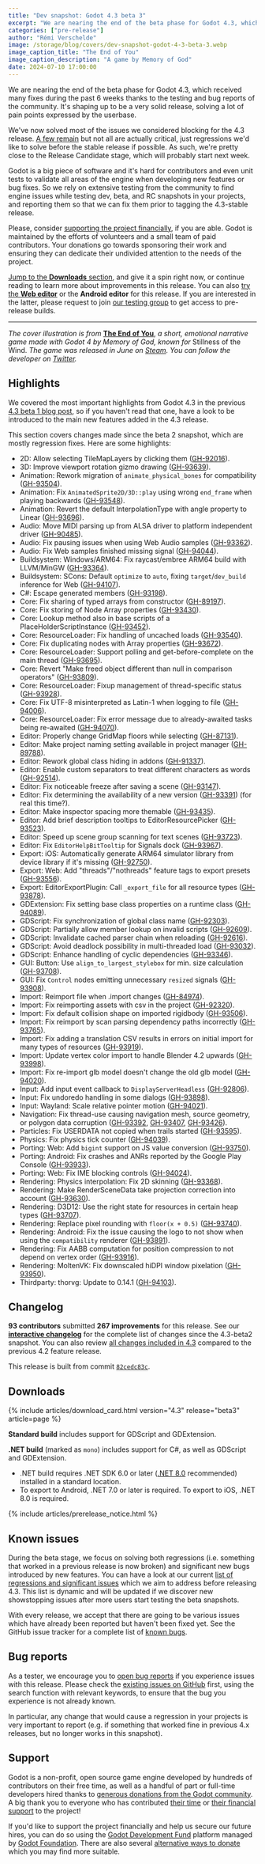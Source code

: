 ```yaml
---
title: "Dev snapshot: Godot 4.3 beta 3"
excerpt: "We are nearing the end of the beta phase for Godot 4.3, which is shaping up to be a very solid release, solving a lot of pain points."
categories: ["pre-release"]
author: "Rémi Verschelde"
image: /storage/blog/covers/dev-snapshot-godot-4-3-beta-3.webp
image_caption_title: "The End of You"
image_caption_description: "A game by Memory of God"
date: 2024-07-10 17:00:00
---
```


We are nearing the end of the beta phase for Godot 4.3, which received many fixes during the past 6 weeks thanks to the testing and bug reports of the community. It's shaping up to be a very solid release, solving a lot of pain points expressed by the userbase.

We've now solved most of the issues we considered blocking for the 4.3 release. [A few remain](https://github.com/orgs/godotengine/projects/61/views/1) but not all are actually critical, just regressions we'd like to solve before the stable release if possible. As such, we're pretty close to the Release Candidate stage, which will probably start next week.

Godot is a big piece of software and it's hard for contributors and even unit tests to validate all areas of the engine when developing new features or bug fixes. So we rely on extensive testing from the community to find engine issues while testing dev, beta, and RC snapshots in your projects, and reporting them so that we can fix them prior to tagging the 4.3-stable release.

Please, consider [supporting the project financially](https://fund.godotengine.org), if you are able. Godot is maintained by the efforts of volunteers and a small team of paid contributors. Your donations go towards sponsoring their work and ensuring they can dedicate their undivided attention to the needs of the project.

[Jump to the **Downloads** section](#downloads), and give it a spin right now, or continue reading to learn more about improvements in this release. You can also [try the **Web editor**](https://editor.godotengine.org/releases/4.3.beta3/) or the **Android editor** for this release. If you are interested in the latter, please request to join [our testing group](https://groups.google.com/g/godot-testers) to get access to pre-release builds.

---

*The cover illustration is from* [**The End of You**](https://store.steampowered.com/app/2962000/The_End_of_You/?curator_clanid=41324400), *a short, emotional narrative game made with Godot 4 by Memory of God, known for* Stillness of the Wind. *The game was released in June on [Steam](https://store.steampowered.com/app/2962000/The_End_of_You/?curator_clanid=41324400). You can follow the developer on [Twitter](https://x.com/memoryofgod).*

## Highlights

We covered the most important highlights from Godot 4.3 in the previous [4.3 beta 1 blog post](/article/dev-snapshot-godot-4-3-beta-1/), so if you haven't read that one, have a look to be introduced to the main new features added in the 4.3 release.

This section covers changes made since the beta 2 snapshot, which are mostly regression fixes. Here are some highlights:

- 2D: Allow selecting TileMapLayers by clicking them ([GH-92016](https://github.com/godotengine/godot/pull/92016)).
- 3D: Improve viewport rotation gizmo drawing ([GH-93639](https://github.com/godotengine/godot/pull/93639)).
- Animation: Rework migration of `animate_physical_bones` for compatibility ([GH-93504](https://github.com/godotengine/godot/pull/93504)).
- Animation: Fix `AnimatedSprite2D/3D::play` using wrong `end_frame` when playing backwards ([GH-93548](https://github.com/godotengine/godot/pull/93548)).
- Animation: Revert the default InterpolationType with angle property to Linear ([GH-93696](https://github.com/godotengine/godot/pull/93696)).
- Audio: Move MIDI parsing up from ALSA driver to platform independent driver ([GH-90485](https://github.com/godotengine/godot/pull/90485)).
- Audio: Fix pausing issues when using Web Audio samples ([GH-93362](https://github.com/godotengine/godot/pull/93362)).
- Audio: Fix Web samples finished missing signal ([GH-94044](https://github.com/godotengine/godot/pull/94044)).
- Buildsystem: Windows/ARM64: Fix raycast/embree ARM64 build with LLVM/MinGW ([GH-93364](https://github.com/godotengine/godot/pull/93364)).
- Buildsystem: SCons: Default `optimize` to `auto`, fixing `target`/`dev_build` inference for Web ([GH-94107](https://github.com/godotengine/godot/pull/94107)).
- C#: Escape generated members ([GH-93198](https://github.com/godotengine/godot/pull/93198)).
- Core: Fix sharing of typed arrays from constructor ([GH-89197](https://github.com/godotengine/godot/pull/89197)).
- Core: Fix storing of Node Array properties ([GH-93430](https://github.com/godotengine/godot/pull/93430)).
- Core: Lookup method also in base scripts of a PlaceHolderScriptInstance ([GH-93452](https://github.com/godotengine/godot/pull/93452)).
- Core: ResourceLoader: Fix handling of uncached loads ([GH-93540](https://github.com/godotengine/godot/pull/93540)).
- Core: Fix duplicating nodes with Array properties ([GH-93672](https://github.com/godotengine/godot/pull/93672)).
- Core: ResourceLoader: Support polling and get-before-complete on the main thread ([GH-93695](https://github.com/godotengine/godot/pull/93695)).
- Core: Revert "Make freed object different than null in comparison operators" ([GH-93809](https://github.com/godotengine/godot/pull/93809)).
- Core: ResourceLoader: Fixup management of thread-specific status ([GH-93928](https://github.com/godotengine/godot/pull/93928)).
- Core: Fix UTF-8 misinterpreted as Latin-1 when logging to file ([GH-94006](https://github.com/godotengine/godot/pull/94006)).
- Core: ResourceLoader: Fix error message due to already-awaited tasks being re-awaited ([GH-94070](https://github.com/godotengine/godot/pull/94070)).
- Editor: Properly change GridMap floors while selecting ([GH-87131](https://github.com/godotengine/godot/pull/87131)).
- Editor: Make project naming setting available in project manager ([GH-89788](https://github.com/godotengine/godot/pull/89788)).
- Editor: Rework global class hiding in addons ([GH-91337](https://github.com/godotengine/godot/pull/91337)).
- Editor: Enable custom separators to treat different characters as words ([GH-92514](https://github.com/godotengine/godot/pull/92514)).
- Editor: Fix noticeable freeze after saving a scene ([GH-93147](https://github.com/godotengine/godot/pull/93147)).
- Editor: Fix determining the availability of a new version ([GH-93391](https://github.com/godotengine/godot/pull/93391)) (for real this time?).
- Editor: Make inspector spacing more themable ([GH-93435](https://github.com/godotengine/godot/pull/93435)).
- Editor: Add brief description tooltips to EditorResourcePicker ([GH-93523](https://github.com/godotengine/godot/pull/93523)).
- Editor: Speed up scene group scanning for text scenes ([GH-93723](https://github.com/godotengine/godot/pull/93723)).
- Editor: Fix `EditorHelpBitTooltip` for Signals dock ([GH-93967](https://github.com/godotengine/godot/pull/93967)).
- Export: iOS: Automatically generate ARM64 simulator library from device library if it's missing ([GH-92750](https://github.com/godotengine/godot/pull/92750)).
- Export: Web: Add "threads"/"nothreads" feature tags to export presets ([GH-93556](https://github.com/godotengine/godot/pull/93556)).
- Export: EditorExportPlugin: Call `_export_file` for all resource types ([GH-93878](https://github.com/godotengine/godot/pull/93878)).
- GDExtension: Fix setting base class properties on a runtime class ([GH-94089](https://github.com/godotengine/godot/pull/94089)).
- GDScript: Fix synchronization of global class name ([GH-92303](https://github.com/godotengine/godot/pull/92303)).
- GDScript: Partially allow member lookup on invalid scripts ([GH-92609](https://github.com/godotengine/godot/pull/92609)).
- GDScript: Invalidate cached parser chain when reloading ([GH-92616](https://github.com/godotengine/godot/pull/92616)).
- GDScript: Avoid deadlock possibility in multi-threaded load ([GH-93032](https://github.com/godotengine/godot/pull/93032)).
- GDScript: Enhance handling of cyclic dependencies ([GH-93346](https://github.com/godotengine/godot/pull/93346)).
- GUI: Button: Use `align_to_largest_stylebox` for min. size calculation ([GH-93708](https://github.com/godotengine/godot/pull/93708)).
- GUI: Fix `Control` nodes emitting unnecessary `resized` signals ([GH-93908](https://github.com/godotengine/godot/pull/93908)).
- Import: Reimport file when .import changes ([GH-84974](https://github.com/godotengine/godot/pull/84974)).
- Import: Fix reimporting assets with csv in the project ([GH-92320](https://github.com/godotengine/godot/pull/92320)).
- Import: Fix default collision shape on imported rigidbody ([GH-93506](https://github.com/godotengine/godot/pull/93506)).
- Import: Fix reimport by scan parsing dependency paths incorrectly ([GH-93765](https://github.com/godotengine/godot/pull/93765)).
- Import: Fix adding a translation CSV results in errors on initial import for many types of resources ([GH-93919](https://github.com/godotengine/godot/pull/93919)).
- Import: Update vertex color import to handle Blender 4.2 upwards ([GH-93998](https://github.com/godotengine/godot/pull/93998)).
- Import: Fix re-import glb model doesn't change the old glb model ([GH-94020](https://github.com/godotengine/godot/pull/94020)).
- Input: Add input event callback to `DisplayServerHeadless` ([GH-92806](https://github.com/godotengine/godot/pull/92806)).
- Input: Fix undoredo handling in some dialogs ([GH-93898](https://github.com/godotengine/godot/pull/93898)).
- Input: Wayland: Scale relative pointer motion ([GH-94021](https://github.com/godotengine/godot/pull/94021)).
- Navigation: Fix thread-use causing navigation mesh, source geometry, or polygon data corruption ([GH-93392](https://github.com/godotengine/godot/pull/93392), [GH-93407](https://github.com/godotengine/godot/pull/93407), [GH-93426](https://github.com/godotengine/godot/pull/93426)).
- Particles: Fix USERDATA not copied when trails started ([GH-93595](https://github.com/godotengine/godot/pull/93595)).
- Physics: Fix physics tick counter ([GH-94039](https://github.com/godotengine/godot/pull/94039)).
- Porting: Web: Add `bigint` support on JS value conversion ([GH-93750](https://github.com/godotengine/godot/pull/93750)).
- Porting: Android: Fix crashes and ANRs reported by the Google Play Console ([GH-93933](https://github.com/godotengine/godot/pull/93933)).
- Porting: Web: Fix IME blocking controls ([GH-94024](https://github.com/godotengine/godot/pull/94024)).
- Rendering: Physics interpolation: Fix 2D skinning ([GH-93368](https://github.com/godotengine/godot/pull/93368)).
- Rendering: Make RenderSceneData take projection correction into account ([GH-93630](https://github.com/godotengine/godot/pull/93630)).
- Rendering: D3D12: Use the right state for resources in certain heap types ([GH-93707](https://github.com/godotengine/godot/pull/93707)).
- Rendering: Replace pixel rounding with `floor(x + 0.5)` ([GH-93740](https://github.com/godotengine/godot/pull/93740)).
- Rendering: Android: Fix the issue causing the logo to not show when using the `compatibility` renderer ([GH-93891](https://github.com/godotengine/godot/pull/93891)).
- Rendering: Fix AABB computation for position compression to not depend on vertex order ([GH-93916](https://github.com/godotengine/godot/pull/93916)).
- Rendering: MoltenVK: Fix downscaled hiDPI window pixelation ([GH-93950](https://github.com/godotengine/godot/pull/93950)).
- Thirdparty: thorvg: Update to 0.14.1 ([GH-94103](https://github.com/godotengine/godot/pull/94103)).

## Changelog

**93 contributors** submitted **267 improvements** for this release. See our [**interactive changelog**](https://godotengine.github.io/godot-interactive-changelog/#4.3-beta3) for the complete list of changes since the 4.3-beta2 snapshot. You can also review [all changes included in 4.3](https://godotengine.github.io/godot-interactive-changelog/#4.3) compared to the previous 4.2 feature release.

This release is built from commit [`82cedc83c`](https://github.com/godotengine/godot/commit/82cedc83c9069125207c128f9a07ce3d82c317cc).

## Downloads

{% include articles/download_card.html version="4.3" release="beta3" article=page %}

**Standard build** includes support for GDScript and GDExtension.

**.NET build** (marked as `mono`) includes support for C#, as well as GDScript and GDExtension.
- .NET build requires .NET SDK 6.0 or later ([.NET 8.0](https://dotnet.microsoft.com/en-us/download/dotnet/8.0) recommended) installed in a standard location.
- To export to Android, .NET 7.0 or later is required. To export to iOS, .NET 8.0 is required.

{% include articles/prerelease_notice.html %}

## Known issues

During the beta stage, we focus on solving both regressions (i.e. something that worked in a previous release is now broken) and significant new bugs introduced by new features. You can have a look at our current [list of regressions and significant issues](https://github.com/orgs/godotengine/projects/61) which we aim to address before releasing 4.3. This list is dynamic and will be updated if we discover new showstopping issues after more users start testing the beta snapshots.

With every release, we accept that there are going to be various issues which have already been reported but haven't been fixed yet. See the GitHub issue tracker for a complete list of [known bugs](https://github.com/godotengine/godot/issues?q=is%3Aissue+is%3Aopen+label%3Abug+).

## Bug reports

As a tester, we encourage you to [open bug reports](https://github.com/godotengine/godot/issues) if you experience issues with this release. Please check the [existing issues on GitHub](https://github.com/godotengine/godot/issues) first, using the search function with relevant keywords, to ensure that the bug you experience is not already known.

In particular, any change that would cause a regression in your projects is very important to report (e.g. if something that worked fine in previous 4.x releases, but no longer works in this snapshot).

## Support

Godot is a non-profit, open source game engine developed by hundreds of contributors on their free time, as well as a handful of part or full-time developers hired thanks to [generous donations from the Godot community](https://fund.godotengine.org/). A big thank you to everyone who has contributed [their time](https://github.com/godotengine/godot/blob/master/AUTHORS.md) or [their financial support](https://github.com/godotengine/godot/blob/master/DONORS.md) to the project!

If you'd like to support the project financially and help us secure our future hires, you can do so using the [Godot Development Fund](https://fund.godotengine.org/) platform managed by [Godot Foundation](https://godot.foundation/). There are also several [alternative ways to donate](/donate) which you may find more suitable.
